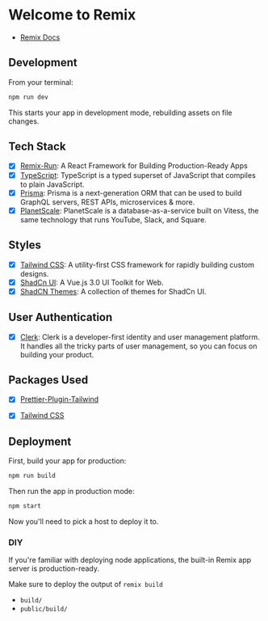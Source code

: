 # Welcome to Remix

- [Remix Docs](https://remix.run/docs)

## Development

From your terminal:

```sh
npm run dev
```

This starts your app in development mode, rebuilding assets on file changes.

## Tech Stack

- [x] [Remix-Run](https://remix.run/): A React Framework for Building Production-Ready Apps
- [x] [TypeScript](https://www.typescriptlang.org/): TypeScript is a typed superset of JavaScript that compiles to plain JavaScript.
- [x] [Prisma](https://www.prisma.io/): Prisma is a next-generation ORM that can be used to build GraphQL servers, REST APIs, microservices & more.
- [x] [PlanetScale](https://planetscale.com/): PlanetScale is a database-as-a-service built on Vitess, the same technology that runs YouTube, Slack, and Square.

## Styles

- [x] [Tailwind CSS](https://tailwindcss.com/): A utility-first CSS framework for rapidly building custom designs.
- [x] [ShadCn UI](https://ui.shadcn.com/): A Vue.js 3.0 UI Toolkit for Web.
- [x]  [ShadCN Themes](https://ui.shadcn.com/themes): A collection of themes for ShadCn UI.

## User Authentication

- [x] [Clerk](https://clerk.dev/): Clerk is a developer-first identity and user management platform. It handles all the tricky parts of user management, so you can focus on building your product.

## Packages Used

- [x] [Prettier-Plugin-Tailwind](https://github.com/tailwindlabs/prettier-plugin-tailwindcss)

- [x] [Tailwind CSS](https://tailwindcss.com/)

## Deployment

First, build your app for production:

```sh
npm run build
```

Then run the app in production mode:

```sh
npm start
```

Now you'll need to pick a host to deploy it to.

### DIY

If you're familiar with deploying node applications, the built-in Remix app server is production-ready.

Make sure to deploy the output of `remix build`

- `build/`
- `public/build/`
